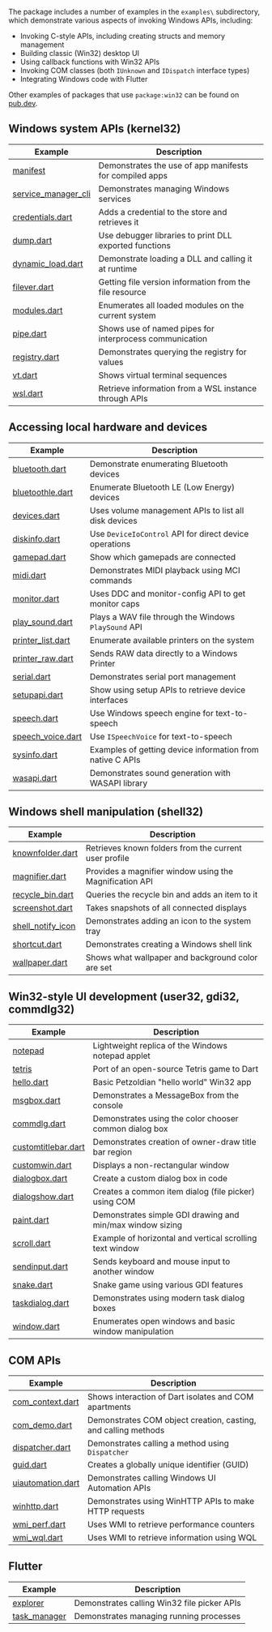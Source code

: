 The package includes a number of examples in the `examples\` subdirectory, which
demonstrate various aspects of invoking Windows APIs, including:

- Invoking C-style APIs, including creating structs and memory management
- Building classic (Win32) desktop UI
- Using callback functions with Win32 APIs
- Invoking COM classes (both `IUnknown` and `IDispatch` interface types)
- Integrating Windows code with Flutter

Other examples of packages that use `package:win32` can be found on
[pub.dev](https://pub.dev/packages?q=dependency%3Awin32).

## Windows system APIs (kernel32)

| Example               | Description                                             |
| --------------------- | ------------------------------------------------------- |
| [manifest]            | Demonstrates the use of app manifests for compiled apps |
| [service_manager_cli] | Demonstrates managing Windows services                  |
| [credentials.dart]    | Adds a credential to the store and retrieves it         |
| [dump.dart]           | Use debugger libraries to print DLL exported functions  |
| [dynamic_load.dart]   | Demonstrate loading a DLL and calling it at runtime     |
| [filever.dart]        | Getting file version information from the file resource |
| [modules.dart]        | Enumerates all loaded modules on the current system     |
| [pipe.dart]           | Shows use of named pipes for interprocess communication |
| [registry.dart]       | Demonstrates querying the registry for values           |
| [vt.dart]             | Shows virtual terminal sequences                        |
| [wsl.dart]            | Retrieve information from a WSL instance through APIs   |

[manifest]: https://github.com/halildurmus/win32/blob/main/examples/manifest
[service_manager_cli]: https://github.com/halildurmus/win32/blob/main/examples/service_manager_cli
[credentials.dart]: https://github.com/halildurmus/win32/blob/main/examples/credentials.dart
[dump.dart]: https://github.com/halildurmus/win32/blob/main/examples/dump.dart
[dynamic_load.dart]: https://github.com/halildurmus/win32/blob/main/examples/dynamic_load.dart
[filever.dart]: https://github.com/halildurmus/win32/blob/main/examples/filever.dart
[modules.dart]: https://github.com/halildurmus/win32/blob/main/examples/modules.dart
[pipe.dart]: https://github.com/halildurmus/win32/blob/main/examples/pipe.dart
[registry.dart]: https://github.com/halildurmus/win32/blob/main/examples/registry.dart
[vt.dart]: https://github.com/halildurmus/win32/blob/main/examples/vt.dart
[wsl.dart]: https://github.com/halildurmus/win32/blob/main/examples/wsl.dart

## Accessing local hardware and devices

| Example             | Description                                               |
| ------------------- | --------------------------------------------------------- |
| [bluetooth.dart]    | Demonstrate enumerating Bluetooth devices                 |
| [bluetoothle.dart]  | Enumerate Bluetooth LE (Low Energy) devices               |
| [devices.dart]      | Uses volume management APIs to list all disk devices      |
| [diskinfo.dart]     | Use `DeviceIoControl` API for direct device operations    |
| [gamepad.dart]      | Show which gamepads are connected                         |
| [midi.dart]         | Demonstrates MIDI playback using MCI commands             |
| [monitor.dart]      | Uses DDC and monitor-config API to get monitor caps       |
| [play_sound.dart]   | Plays a WAV file through the Windows `PlaySound` API      |
| [printer_list.dart] | Enumerate available printers on the system                |
| [printer_raw.dart]  | Sends RAW data directly to a Windows Printer              |
| [serial.dart]       | Demonstrates serial port management                       |
| [setupapi.dart]     | Show using setup APIs to retrieve device interfaces       |
| [speech.dart]       | Use Windows speech engine for text-to-speech              |
| [speech_voice.dart] | Use `ISpeechVoice` for text-to-speech                     |
| [sysinfo.dart]      | Examples of getting device information from native C APIs |
| [wasapi.dart]       | Demonstrates sound generation with WASAPI library         |

[bluetooth.dart]: https://github.com/halildurmus/win32/blob/main/examples/bluetooth.dart
[bluetoothle.dart]: https://github.com/halildurmus/win32/blob/main/examples/bluetoothle.dart
[devices.dart]: https://github.com/halildurmus/win32/blob/main/examples/devices.dart
[diskinfo.dart]: https://github.com/halildurmus/win32/blob/main/examples/diskinfo.dart
[gamepad.dart]: https://github.com/halildurmus/win32/blob/main/examples/gamepad.dart
[midi.dart]: https://github.com/halildurmus/win32/blob/main/examples/midi.dart
[monitor.dart]: https://github.com/halildurmus/win32/blob/main/examples/monitor.dart
[play_sound.dart]: https://github.com/halildurmus/win32/blob/main/examples/play_sound.dart
[printer_list.dart]: https://github.com/halildurmus/win32/blob/main/examples/printer_list.dart
[printer_raw.dart]: https://github.com/halildurmus/win32/blob/main/examples/printer_raw.dart
[serial.dart]: https://github.com/halildurmus/win32/blob/main/examples/serial.dart
[setupapi.dart]: https://github.com/halildurmus/win32/blob/main/examples/setupapi.dart
[speech.dart]: https://github.com/halildurmus/win32/blob/main/examples/speech.dart
[speech_voice.dart]: https://github.com/halildurmus/win32/blob/main/examples/speech_voice.dart
[sysinfo.dart]: https://github.com/halildurmus/win32/blob/main/examples/sysinfo.dart
[wasapi.dart]: https://github.com/halildurmus/win32/blob/main/examples/wasapi.dart

## Windows shell manipulation (shell32)

| Example             | Description                                             |
| ------------------- | ------------------------------------------------------- |
| [knownfolder.dart]  | Retrieves known folders from the current user profile   |
| [magnifier.dart]    | Provides a magnifier window using the Magnification API |
| [recycle_bin.dart]  | Queries the recycle bin and adds an item to it          |
| [screenshot.dart]   | Takes snapshots of all connected displays               |
| [shell_notify_icon] | Demonstrates adding an icon to the system tray          |
| [shortcut.dart]     | Demonstrates creating a Windows shell link              |
| [wallpaper.dart]    | Shows what wallpaper and background color are set       |

[knownfolder.dart]: https://github.com/halildurmus/win32/blob/main/examples/knownfolder.dart
[magnifier.dart]: https://github.com/halildurmus/win32/blob/main/examples/magnifier.dart
[recycle_bin.dart]: https://github.com/halildurmus/win32/blob/main/examples/recycle_bin.dart
[screenshot.dart]: https://github.com/halildurmus/win32/blob/main/examples/screenshot.dart
[shell_notify_icon]: https://github.com/halildurmus/win32/blob/main/examples/shell_notify_icon
[shortcut.dart]: https://github.com/halildurmus/win32/blob/main/examples/shortcut.dart
[wallpaper.dart]: https://github.com/halildurmus/win32/blob/main/examples/wallpaper.dart

## Win32-style UI development (user32, gdi32, commdlg32)

| Example               | Description                                               |
| --------------------- | --------------------------------------------------------- |
| [notepad]             | Lightweight replica of the Windows notepad applet         |
| [tetris]              | Port of an open-source Tetris game to Dart                |
| [hello.dart]          | Basic Petzoldian "hello world" Win32 app                  |
| [msgbox.dart]         | Demonstrates a MessageBox from the console                |
| [commdlg.dart]        | Demonstrates using the color chooser common dialog box    |
| [customtitlebar.dart] | Demonstrates creation of owner-draw title bar region      |
| [customwin.dart]      | Displays a non-rectangular window                         |
| [dialogbox.dart]      | Create a custom dialog box in code                        |
| [dialogshow.dart]     | Creates a common item dialog (file picker) using COM      |
| [paint.dart]          | Demonstrates simple GDI drawing and min/max window sizing |
| [scroll.dart]         | Example of horizontal and vertical scrolling text window  |
| [sendinput.dart]      | Sends keyboard and mouse input to another window          |
| [snake.dart]          | Snake game using various GDI features                     |
| [taskdialog.dart]     | Demonstrates using modern task dialog boxes               |
| [window.dart]         | Enumerates open windows and basic window manipulation     |

[notepad]: https://github.com/halildurmus/win32/blob/main/examples/notepad
[tetris]: https://github.com/halildurmus/win32/blob/main/examples/tetris
[hello.dart]: https://github.com/halildurmus/win32/blob/main/examples/hello.dart
[msgbox.dart]: https://github.com/halildurmus/win32/blob/main/examples/msgbox.dart
[commdlg.dart]: https://github.com/halildurmus/win32/blob/main/examples/commdlg.dart
[customtitlebar.dart]: https://github.com/halildurmus/win32/blob/main/examples/customtitlebar.dart
[customwin.dart]: https://github.com/halildurmus/win32/blob/main/examples/customwin.dart
[dialogbox.dart]: https://github.com/halildurmus/win32/blob/main/examples/dialogbox.dart
[dialogshow.dart]: https://github.com/halildurmus/win32/blob/main/examples/dialogshow.dart
[paint.dart]: https://github.com/halildurmus/win32/blob/main/examples/paint.dart
[scroll.dart]: https://github.com/halildurmus/win32/blob/main/examples/scroll.dart
[sendinput.dart]: https://github.com/halildurmus/win32/blob/main/examples/sendinput.dart
[snake.dart]: https://github.com/halildurmus/win32/blob/main/examples/snake.dart
[taskdialog.dart]: https://github.com/halildurmus/win32/blob/main/examples/taskdialog.dart
[window.dart]: https://github.com/halildurmus/win32/blob/main/examples/window.dart

## COM APIs

| Example             | Description                                                    |
| ------------------- | -------------------------------------------------------------- |
| [com_context.dart]  | Shows interaction of Dart isolates and COM apartments          |
| [com_demo.dart]     | Demonstrates COM object creation, casting, and calling methods |
| [dispatcher.dart]   | Demonstrates calling a method using `Dispatcher`               |
| [guid.dart]         | Creates a globally unique identifier (GUID)                    |
| [uiautomation.dart] | Demonstrates calling Windows UI Automation APIs                |
| [winhttp.dart]      | Demonstrates using WinHTTP APIs to make HTTP requests          |
| [wmi_perf.dart]     | Uses WMI to retrieve performance counters                      |
| [wmi_wql.dart]      | Uses WMI to retrieve information using WQL                     |

[com_context.dart]: https://github.com/halildurmus/win32/blob/main/examples/com_context.dart
[com_demo.dart]: https://github.com/halildurmus/win32/blob/main/examples/com_demo.dart
[dispatcher.dart]: https://github.com/halildurmus/win32/blob/main/examples/dispatcher.dart
[guid.dart]: https://github.com/halildurmus/win32/blob/main/examples/guid.dart
[uiautomation.dart]: https://github.com/halildurmus/win32/blob/main/examples/uiautomation.dart
[winhttp.dart]: https://github.com/halildurmus/win32/blob/main/examples/winhttp.dart
[wmi_perf.dart]: https://github.com/halildurmus/win32/blob/main/examples/wmi_perf.dart
[wmi_wql.dart]: https://github.com/halildurmus/win32/blob/main/examples/wmi_wql.dart

## Flutter

| Example        | Description                                 |
| -------------- | ------------------------------------------- |
| [explorer]     | Demonstrates calling Win32 file picker APIs |
| [task_manager] | Demonstrates managing running processes     |

[explorer]: https://github.com/halildurmus/win32/blob/main/examples/explorer
[task_manager]: https://github.com/halildurmus/win32/blob/main/examples/task_manager
